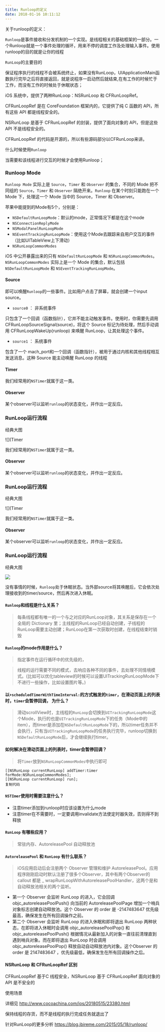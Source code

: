 ```yaml
---
title: Runloop的定义
date: 2018-01-16 10:11:12
---
```


关于runloop的定义：

`Runloop`是事件接收和分发机制的一个实现。是线程相关的基础框架的一部分。一个Runloop就是一个事件处理的循环，用来不停的调度工作及处理输入事件。使用runloop的目的就是让你的线程

`RunLoop`的主要目的

保证程序执行的线程不会被系统终止，如果没有RunLoop，UIApplicationMain函数执行完毕之后将直接返回，就是说程序一启动然后就结束,在有工作的时候忙于工作，而没有工作的时候处于休眠状态；

iOS 系统中，提供了两种RunLoop：NSRunLoop 和 CFRunLoopRef。

CFRunLoopRef 是在 CoreFoundation 框架内的，它提供了纯 C 函数的 API，所有这些 API 都是线程安全的。

NSRunLoop 是基于 CFRunLoopRef 的封装，提供了面向对象的 API，但是这些 API 不是线程安全的。

CFRunLoopRef 的代码是开源的，所以有些源码部分以CFRunLoop来讲。

什么时候使用`Runloop`

当需要和该线程进行交互的时候才会使用Runloop；



### Runloop Mode

`Runloop Mode` 实际上是 `Source`，`Timer` 和 `Observer` 的集合，不同的 Mode 把不同组的 `Source`，`Timer` 和 `Observer` 隔绝开来。`Runloop` 在某个时刻只能跑在一个 Mode 下，处理这一个 Mode 当中的 Source，Timer 和 Observer。

苹果中能提到的Mode有5个，分别是：

- `NSDefaultRunLoopMode`：默认的mode，正常情况下都是在这个mode
- `NSConnectionReplyMode`
- `NSModalPanelRunLoopMode`
- `NSEventTrackingRunLoopMode`：使用这个Mode去跟踪来自用户交互的事件（比如UITableView上下滑动）
- `NSRunLoopCommonModes`

iOS 中公开暴露出来的只有 `NSDefaultRunLoopMode` 和 `NSRunLoopCommonModes`。 `NSRunLoopCommonModes` 实际上是一个 Mode 的集合，默认包括 `NSDefaultRunLoopMode` 和 `NSEventTrackingRunLoopMode`。



#### Source

即可以唤醒`Runloop`的一些事件。比如用户点击了屏幕，就会创建一个input source。

- `source0` ： 非系统事件

只包含了一个回调（函数指针），它并不能主动触发事件。使用时，你需要先调用 CFRunLoopSourceSignal(source)，将这个 Source 标记为待处理，然后手动调用 CFRunLoopWakeUp(runloop) 来唤醒 RunLoop，让其处理这个事件。

- `source1` ： 系统事件

包含了一个 mach_port和一个回调（函数指针），被用于通过内核和其他线程相互发送消息。这种 Source 能主动唤醒 RunLoop 的线程



#### Timer

我们经常用的`NSTimer`就属于这一类。



#### Observer

某个observer可以监听`runloop`的状态变化，并作出一定反应。



### RunLoop运行流程

经典大图

![](Timer

我们经常用的`NSTimer`就属于这一类。

#### Observer

某个observer可以监听`runloop`的状态变化，并作出一定反应。

### RunLoop运行流程

经典大图

![](Timer

我们经常用的`NSTimer`就属于这一类。

#### Observer

某个observer可以监听`runloop`的状态变化，并作出一定反应。

### RunLoop运行流程

经典大图

![](https://user-gold-cdn.xitu.io/2019/1/10/1683693a9491e84c?imageView2/0/w/1280/h/960/format/webp/ignore-error/1)

没有事情的时候，`Runloop`处于休眠状态。当外部source将其唤醒后，它会依次处理接收到的timer/source，然后再次进入休眠。



#### `Runloop`和线程是什么关系？

> 每条线程都有唯一的一个与之对应的RunLoop对象，其关系是保存在一个全局的 Dictionary 里；主线程的RunLoop已经自动创建，子线程的RunLoop需要主动创建；RunLoop在第一次获取时创建，在线程结束时销毁

#### `Runloop`的mode作用是什么？

> 指定事件在运行循环中的优先级的，

> 线程的运行需要不同的模式，去响应各种不同的事件，去处理不同情境模式。(比如可以优化tableview的时候可以设置UITrackingRunLoopMode下不进行一些操作，比如设置图片等。)

#### 以`+scheduledTimerWithTimeInterval:`的方式触发的`timer`，在滑动页面上的列表时，`timer`会暂停回调， 为什么？

> 滑动scrollView时，主线程的`RunLoop`会切换到`UITrackingRunLoopMode`这个Mode，执行的也是`UITrackingRunLoopMode`下的任务（Mode中的item），而timer是添加在`NSDefaultRunLoopMode`下的，所以timer任务并不会执行，只有当`UITrackingRunLoopMode`的任务执行完毕，runloop切换到`NSDefaultRunLoopMode`后，才会继续执行timer。

#### 如何解决在滑动页面上的列表时，timer会暂停回调？

> 将`Timer`放到`NSRunLoopCommonModes`中执行即可

```
[[NSRunLoop currentRunLoop] addTimer:timer forMode:NSRunLoopCommonModes];
[[NSRunLoop currentRunLoop] run];
复制代码
```

#### `NSTImer`使用时需要注意什么？

- 注意timer添加到runloop时应该设置为什么mode
- 注意timer在不需要时，一定要调用invalidate方法使定时器失效，否则得不到释放

#### `RunLoop` 有哪些应用？

> 常驻内存、AutoreleasePool 自动释放池

#### `AutoreleasePool` 和 `RunLoop` 有什么联系？

> iOS应用启动后会注册两个 Observer 管理和维护 AutoreleasePool。应用程序刚刚启动时默认注册了很多个Observer，其中有两个Observer的 callout 都是 _ wrapRunLoopWithAutoreleasePoolHandler，这两个是和自动释放池相关的两个监听。

- 第一个 Observer 会监听 RunLoop 的进入，它会回调objc_autoreleasePoolPush() 向当前的 AutoreleasePoolPage 增加一个哨兵对象标志创建自动释放池。这个 Observer 的 order 是 -2147483647 优先级最高，确保发生在所有回调操作之前。
- 第二个 Observer 会监听 RunLoop 的进入休眠和即将退出 RunLoop 两种状态，在即将进入休眠时会调用 objc_autoreleasePoolPop() 和 objc_autoreleasePoolPush() 根据情况从最新加入的对象一直往前清理直到遇到哨兵对象。而在即将退出 RunLoop 时会调用objc_autoreleasePoolPop() 释放自动自动释放池内对象。这个Observer 的 order 是 2147483647 ，优先级最低，确保发生在所有回调操作之后。

#### NSRunLoop 和 CFRunLoopRef 区别

CFRunLoopRef 基于C 线程安全，NSRunLoop 基于 CFRunLoopRef 面向对象的API 是不安全的

使用场景

详细见 http://www.cocoachina.com/ios/20180515/23380.html

保持线程的存货，而不是线程的执行完成任务就退出了

针对RunLoop的更多分析
https://blog.ibireme.com/2015/05/18/runloop/

